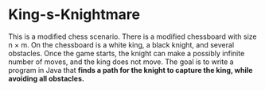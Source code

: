# King-s-Knightmare

This is a modified chess scenario. There is a modified chessboard with size n × m. On the chessboard is a white king, a black knight, and several obstacles. Once the game starts, the knight can make a possibly infinite number of moves, and the king does not move. The goal is to write a program in Java that __finds a path for the knight to capture the king, while avoiding all obstacles.__
